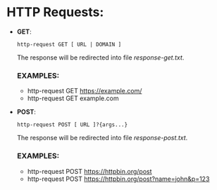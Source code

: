 # HTTP Requests:

- **GET**: 
  ```
  http-request GET [ URL | DOMAIN ]
  ```
  The response will be redirected into file *response-get.txt*.
  
  ### EXAMPLES:
  - http-request GET https://example.com/
  - http-request GET example.com
  
  

- **POST**:
  ```
  http-request POST [ URL ]?{args...}
  ```
  The response will be redirected into file *response-post.txt*.
  
  ### EXAMPLES:
  - http-request POST https://httpbin.org/post
  - http-request POST https://httpbin.org/post?name=john&p=123
